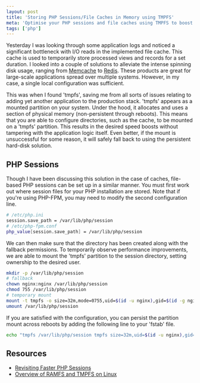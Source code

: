 ```yaml
---
layout: post
title: 'Storing PHP Sessions/File Caches in Memory using TMPFS'
meta: 'Optimise your PHP sessions and file caches using TMPFS to boost I/O performance on your Linux system.'
tags: ['php']
---
```


Yesterday I was looking through some application logs and noticed a significant bottleneck with I/O reads in the implemented file cache.
This cache is used to temporarily store processed views and records for a set duration.
I looked into a couple of solutions to alleviate the intense spinning disk usage, ranging from [Memcache](http://memcached.org/) to [Redis](http://redis.io/).
These products are great for large-scale applications spread over multiple systems.
However, in my case, a single local configuration was sufficient.

<!--more-->

This was when I found 'tmpfs', saving me from all sorts of issues relating to adding yet another application to the production stack.
'tmpfs' appears as a mounted partition on your system.
Under the hood, it allocates and uses a section of physical memory (non-persistent through reboots).
This means that you are able to configure directories, such as the cache, to be mounted on a 'tmpfs' partition.
This results in the desired speed boosts without tampering with the application logic itself.
Even better, if the mount is unsuccessful for some reason, it will safely fall back to using the persistent hard-disk solution.

## PHP Sessions

Though I have been discussing this solution in the case of caches, file-based PHP sessions can be set up in a similar manner.
You must first work out where session files for your PHP installation are stored.
Note that if you're using PHP-FPM, you may need to modify the second configuration line.

```bash
# /etc/php.ini
session.save_path = /var/lib/php/session
# /etc/php-fpm.conf
php_value[session.save_path] = /var/lib/php/session
```

We can then make sure that the directory has been created along with the fallback permissions.
To temporarily observe performance improvements, we are able to mount the 'tmpfs' partition to the session directory, setting ownership to the desired user.

```bash
mkdir -p /var/lib/php/session
# fallback
chown nginx:nginx /var/lib/php/session
chmod 755 /var/lib/php/session
# temporary mount
mount -t tmpfs -o size=32m,mode=0755,uid=$(id -u nginx),gid=$(id -g nginx) tmpfs /var/lib/php/session
umount /var/lib/php/session
```

If you are satisfied with the configuration, you can persist the partition mount across reboots by adding the following line to your 'fstab' file.

```bash
echo "tmpfs /var/lib/php/session tmpfs size=32m,uid=$(id -u nginx),gid=$(id -g nginx),mode=0755 0 0" >> /etc/fstab
```

## Resources

- [Revisiting Faster PHP Sessions](http://kvz.io/blog/2011/04/29/faster-php-sessions/)
- [Overview of RAMFS and TMPFS on Linux](http://www.thegeekstuff.com/2008/11/overview-of-ramfs-and-tmpfs-on-linux/)
